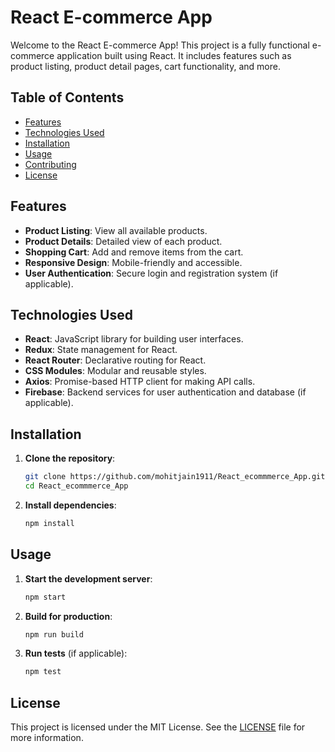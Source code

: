 # React E-commerce App

Welcome to the React E-commerce App! This project is a fully functional e-commerce application built using React. It includes features such as product listing, product detail pages, cart functionality, and more.

## Table of Contents

- [Features](#features)
- [Technologies Used](#technologies-used)
- [Installation](#installation)
- [Usage](#usage)
- [Contributing](#contributing)
- [License](#license)

## Features

- **Product Listing**: View all available products.
- **Product Details**: Detailed view of each product.
- **Shopping Cart**: Add and remove items from the cart.
- **Responsive Design**: Mobile-friendly and accessible.
- **User Authentication**: Secure login and registration system (if applicable).

## Technologies Used

- **React**: JavaScript library for building user interfaces.
- **Redux**: State management for React.
- **React Router**: Declarative routing for React.
- **CSS Modules**: Modular and reusable styles.
- **Axios**: Promise-based HTTP client for making API calls.
- **Firebase**: Backend services for user authentication and database (if applicable).

## Installation

1. **Clone the repository**:
    ```sh
    git clone https://github.com/mohitjain1911/React_ecommmerce_App.git
    cd React_ecommmerce_App
    ```

2. **Install dependencies**:
    ```sh
    npm install
    ```

## Usage

1. **Start the development server**:
    ```sh
    npm start
    ```

2. **Build for production**:
    ```sh
    npm run build
    ```

3. **Run tests** (if applicable):
    ```sh
    npm test
    ```


## License

This project is licensed under the MIT License. See the [LICENSE](LICENSE) file for more information.
